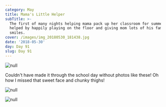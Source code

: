 ```yaml
---
category: May
title: Mama's Little Helper
subTitle: >-
  The first of many nights helping mama pack up her classroom for summer.  Milo
  helped by happily playing on the floor and giving mom lots of his famous
  smiles.    
cover: /images/img_20180530_181438.jpg
date: '2018-05-30'
day: Day 91
slug: Day 91
---
```

![null](/images/img_20180530_181438.jpg)

Couldn't have made it through the school day without photos like these! Oh how I missed that sweet face and chunky thighs! 

![null](/images/img_1522.jpg)

![null](/images/img_1521_01.jpg)
